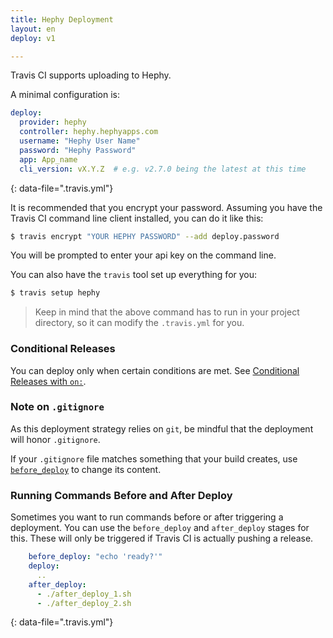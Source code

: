 ```yaml
---
title: Hephy Deployment
layout: en
deploy: v1

---
```


Travis CI supports uploading to Hephy.

A minimal configuration is:

```yaml
deploy:
  provider: hephy
  controller: hephy.hephyapps.com
  username: "Hephy User Name"
  password: "Hephy Password"
  app: App_name
  cli_version: vX.Y.Z  # e.g. v2.7.0 being the latest at this time
```
{: data-file=".travis.yml"}

It is recommended that you encrypt your password.
Assuming you have the Travis CI command line client installed, you can do it like this:

```bash
$ travis encrypt "YOUR HEPHY PASSWORD" --add deploy.password
```

You will be prompted to enter your api key on the command line.

You can also have the `travis` tool set up everything for you:

```bash
$ travis setup hephy
```

> Keep in mind that the above command has to run in your project directory, so it can modify the `.travis.yml` for you.

### Conditional Releases

You can deploy only when certain conditions are met.
See [Conditional Releases with `on:`](/user/deployment#conditional-releases-with-on).

### Note on `.gitignore`

As this deployment strategy relies on `git`, be mindful that the deployment will
honor `.gitignore`.

If your `.gitignore` file matches something that your build creates, use
[`before_deploy`](#running-commands-before-and-after-deploy) to change
its content.

### Running Commands Before and After Deploy

Sometimes you want to run commands before or after triggering a deployment. You can use the `before_deploy` and `after_deploy` stages for this. These will only be triggered if Travis CI is actually pushing a release.

```yaml
    before_deploy: "echo 'ready?'"
    deploy:
      ..
    after_deploy:
      - ./after_deploy_1.sh
      - ./after_deploy_2.sh
```
{: data-file=".travis.yml"}
